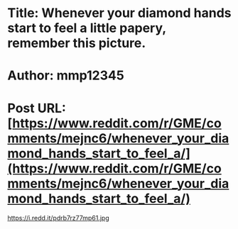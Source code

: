 # Title: Whenever your diamond hands start to feel a little papery, remember this picture.
# Author: mmp12345
# Post URL: [https://www.reddit.com/r/GME/comments/mejnc6/whenever_your_diamond_hands_start_to_feel_a/](https://www.reddit.com/r/GME/comments/mejnc6/whenever_your_diamond_hands_start_to_feel_a/)


https://i.redd.it/pdrb7rz77mp61.jpg
